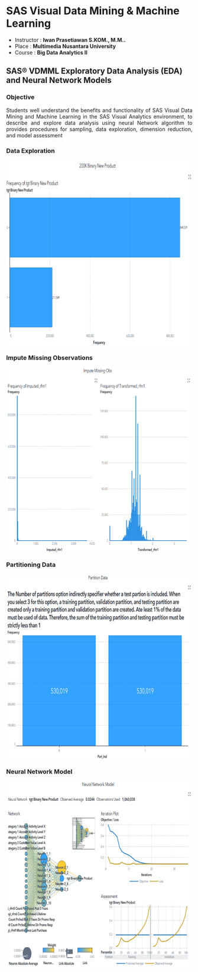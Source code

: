 # SAS Visual Data Mining & Machine Learning
* Instructor : <b>Iwan Prasetiawan S.KOM., M.M..</b>
* Place : <b>Multimedia Nusantara University</b>
* Course : <b>Big Data Analytics II</b>
  
## SAS® VDMML Exploratory Data Analysis (EDA) and Neural Network Models
### Objective
<p align="justify">Students well understand the benefits and functionality of SAS Visual Data Mining and Machine Learning in the SAS Visual Analytics environment, 
to describe and explore data analysis using neural Network algorithm to provides procedures for sampling, data exploration, dimension reduction, and model assessment<p>

### Data Exploration
<img align="center" src="https://github.com/Bayunova28/SAS_Visual_Data_Mining_Machine_Learning/blob/master/images/data-exploration.png" height="500" width="1000">
  
### Impute Missing Observations
<img align="center" src="https://github.com/Bayunova28/SAS_Visual_Data_Mining_Machine_Learning/blob/master/images/impute-missing-observations.png" height="500" width="1000">

### Partitioning Data
<img align="center" src="https://github.com/Bayunova28/SAS_Visual_Data_Mining_Machine_Learning/blob/master/images/partioning-data.png" height="500" width="1000">

### Neural Network Model
<img align="center" src="https://github.com/Bayunova28/SAS_Visual_Data_Mining_Machine_Learning/blob/master/images/neural-network-model.png" height="500" width="1000">
